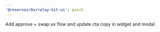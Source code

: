 ```yaml
---
'@reservoir0x/relay-kit-ui': patch
---
```


Add approve + swap ux flow and update cta copy in widget and modal
